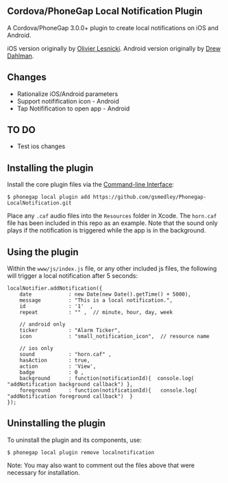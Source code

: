 Cordova/PhoneGap Local Notification Plugin
------------------------------------------

A Cordova/PhoneGap 3.0.0+ plugin to create local notifications on iOS and Android.

iOS version originally by [Olivier Lesnicki](https://github.com/olivierlesnicki/cordova-ios-LocalNotification). 
Android version originally by [Drew Dahlman](https://github.com/DrewDahlman/Phonegap-LocalNotification/blob/master/readme.md).

Changes
-------

- Rationalize iOS/Android parameters
- Support notifification icon - Android
- Tap Notifification to open app - Android

TO DO
-----

- Test ios changes


Installing the plugin
---------------------

Install the core plugin files via the [Command-line Interface](http://docs.phonegap.com/en/3.0.0/guide_cli_index.md.html#The%20Command-line%20Interface):

    $ phonegap local plugin add https://github.com/gsmedley/Phonegap-LocalNotification.git


Place any `.caf` audio files into the `Resources` folder in Xcode. The `horn.caf` file has been included in this repo as an example. Note that the sound only plays if the notification is triggered while the app is in the background.

Using the plugin
----------------

Within the `www/js/index.js` file, or any other included js files, the following will trigger a local notification after 5 seconds:

    localNotifier.addNotification({
        date            : new Date(new Date().getTime() + 5000),
        message         : "This is a local notification.",
        id              : '1'  ,
        repeat          : "" ,  // minute, hour, day, week

        // android only
        ticker          : "Alarm Ticker",
        icon            : "small_notification_icon",  // resource name

        // ios only
        sound           : "horn.caf" ,
        hasAction       : true,
        action          : 'View',
        badge           : 0 ,        
        background      : function(notificationId){  console.log( "addNotification background callback") },
        foreground      : function(notificationId){   console.log( "addNotification foreground callback")  }
    });

Uninstalling the plugin
-----------------------

To uninstall the plugin and its components, use:

    $ phonegap local plugin remove localnotification

Note: You may also want to comment out the files above that were necessary for installation.
